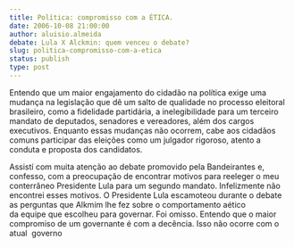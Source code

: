 ```yaml
---
title: Política: compromisso com a ÉTICA.
date: 2006-10-08 21:00:00
author: aluisio.almeida
debate: Lula X Alckmin: quem venceu o debate?
slug: politica-compromisso-com-a-etica
status: publish 
type: post
---
```


Entendo que um maior engajamento do cidadão na política exige uma mudança na legislação que dê um salto de qualidade no processo eleitoral brasileiro, como a fidelidade partidária, a inelegibilidade para um terceiro mandato de deputados, senadores e vereadores, além dos cargos executivos. Enquanto essas mudanças não ocorrem, cabe aos cidadãos comuns participar das eleições como um julgador rigoroso, atento a conduta e proposta dos candidatos.


Assistí com muita atenção ao debate promovido pela Bandeirantes e, confesso, com a preocupação de encontrar motivos para reeleger o meu conterrâneo Presidente Lula para um segundo mandato. Infelizmente não encontrei esses motivos. O Presidente Lula escamoteou durante o debate as perguntas que Alkmim lhe fez sobre o comportamento aético da equipe que escolheu para governar. Foi omisso. Entendo que o maior compromiso de um governante é com a decência. Isso não ocorre com o atual  governo


 


